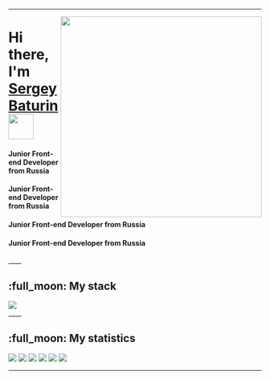 ____
<div >
  <img align="right" src="https://user-images.githubusercontent.com/94468513/163495231-e2d77aaa-1dae-4956-b4b3-c5edc1d0b8a6.gif" width="400"/>
</div>

<h1 align="left">Hi there, I'm <a href="https://daniilshat.ru/" target="_blank">Sergey Baturin</a> 
  <img src="https://github.com/blackcater/blackcater/raw/main/images/Hi.gif" height="50"/></h1>
<h4 align="left">Junior Front-end Developer from Russia</h4>
<h4 align="left">Junior Front-end Developer from Russia</h4>
<h4 align="left">Junior Front-end Developer from Russia</h4>
<h4 align="left">Junior Front-end Developer from Russia</h4>
____

<h2> :full_moon: My stack</h2>
<div>
  <img src="https://user-images.githubusercontent.com/94468513/163494887-baa81aac-14be-40e6-9978-7106327c5658.png" height="auto"/></h1>
</div>
____

<h2> :full_moon: My statistics</h2>

![](https://github-profile-summary-cards.vercel.app/api/cards/profile-details?username=BaturinSS&theme=solarized_dark)
![](https://github-profile-summary-cards.vercel.app/api/cards/most-commit-language?username=BaturinSS&theme=solarized_dark)
![](https://github-profile-summary-cards.vercel.app/api/cards/repos-per-language?username=BaturinSS&theme=solarized_dark)
![](https://github-profile-summary-cards.vercel.app/api/cards/stats?username=BaturinSS&theme=solarized_dark)
![](https://github-profile-summary-cards.vercel.app/api/cards/productive-time?username=BaturinSS&theme=solarized_dark)
![](https://komarev.com/ghpvc/?username=BaturinSS)
____
